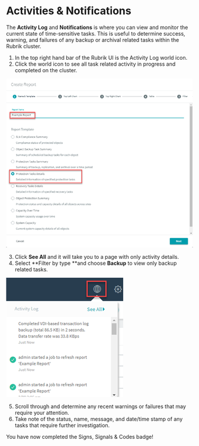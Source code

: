 # Activities & Notifications

The **Activity Log** and **Notifications** is where you can view and monitor the current state of time-sensitive tasks. This is useful to determine success, warning, and failures of any backup or archival related tasks within the Rubrik cluster.

1. In the top right hand bar of the Rubrik UI is the Activity Log world icon.
2. Click the world icon to see all task related activity in progress and completed on the cluster.

![alt_text](images/image94.png "image_tooltip")

3. Click **See All** and it will take you to a page with only activity details.
4. Select **Filter by type **and choose **Backup** to view only backup related tasks.

![alt_text](images/image95.png "image_tooltip")

5. Scroll through and determine any recent warnings or failures that may require your attention.
6. Take note of the status, name, message, and date/time stamp of any tasks that require further investigation.

You have now completed the Signs, Signals & Codes badge!